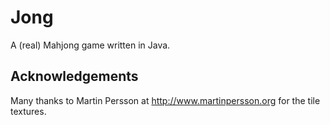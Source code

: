 Jong
====

A (real) Mahjong game written in Java.

Acknowledgements
----------------

Many thanks to Martin Persson at http://www.martinpersson.org for the tile textures.
